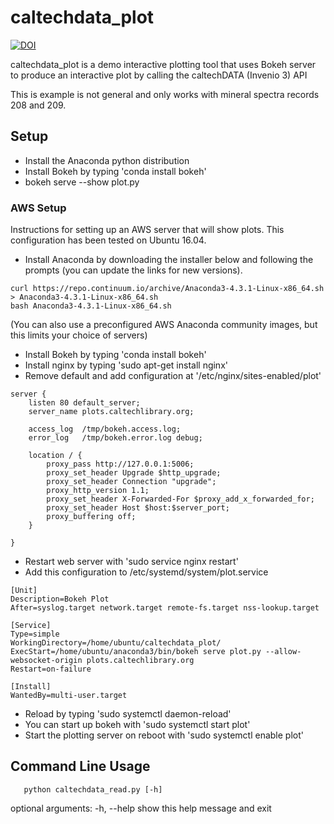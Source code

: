 # caltechdata_plot

[![DOI](https://data.caltech.edu/badge/83457930.svg)](http://data.caltech.edu/badge/latestdoi/83457930)
    
caltechdata_plot is a demo interactive plotting tool that uses Bokeh server 
to produce an interactive plot by calling the caltechDATA (Invenio 3) API

This is example is not general and only works with mineral spectra records 208 and 209.

## Setup

- Install the Anaconda python distribution
- Install Bokeh by typing 'conda install bokeh'
- bokeh serve --show plot.py 

### AWS Setup

Instructions for setting up an AWS server that will show plots.  This configuration has been tested on Ubuntu 16.04.

- Install Anaconda by downloading the installer below and following the prompts (you can update the links for new versions).

```shell
curl https://repo.continuum.io/archive/Anaconda3-4.3.1-Linux-x86_64.sh > Anaconda3-4.3.1-Linux-x86_64.sh
bash Anaconda3-4.3.1-Linux-x86_64.sh 
```

(You can also use a preconfigured AWS Anaconda community images, but this limits your choice of servers)

- Install Bokeh by typing 'conda install bokeh'
- Install nginx by typing 'sudo apt-get install nginx'
- Remove default and add configuration at 
  '/etc/nginx/sites-enabled/plot'

```shell
server {
    listen 80 default_server;
    server_name plots.caltechlibrary.org;

    access_log  /tmp/bokeh.access.log;
    error_log   /tmp/bokeh.error.log debug;

    location / {
        proxy_pass http://127.0.0.1:5006;
        proxy_set_header Upgrade $http_upgrade;
        proxy_set_header Connection "upgrade";
        proxy_http_version 1.1;
        proxy_set_header X-Forwarded-For $proxy_add_x_forwarded_for;
        proxy_set_header Host $host:$server_port;
        proxy_buffering off;
    }

}
```

- Restart web server with 'sudo service nginx restart'
- Add this configuration to /etc/systemd/system/plot.service

```shell
[Unit]
Description=Bokeh Plot
After=syslog.target network.target remote-fs.target nss-lookup.target

[Service]
Type=simple
WorkingDirectory=/home/ubuntu/caltechdata_plot/
ExecStart=/home/ubuntu/anaconda3/bin/bokeh serve plot.py --allow-websocket-origin plots.caltechlibrary.org
Restart=on-failure

[Install]
WantedBy=multi-user.target
```

- Reload by typing 'sudo systemctl daemon-reload'
- You can start up bokeh with 'sudo systemctl start plot'
- Start the plotting server on reboot with 'sudo systemctl enable plot'

## Command Line Usage

```shell
   python caltechdata_read.py [-h]
```

optional arguments:
  -h, --help  show this help message and exit

